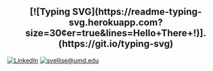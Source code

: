 <h2  align="center">
[![Typing SVG](https://readme-typing-svg.herokuapp.com?size=30&center=true&lines=Hello+There+!)].(https://git.io/typing-svg)

</h2>




[![LinkedIn](https://img.shields.io/static/v1?label=LinkedIn&message=%20&color=orange&logo=LinkedIn&style=flat-square&logoColor=white)](https://www.linkedin.com/in/sri-sai-charan-v-4627ba173/)
[![svellise@umd.edu](https://img.shields.io/static/v1?label=svellise@umd.edu&message=%20&color=red&logo=gmail&style=flat-square&logoColor=white)](mailto:svellise@umd.edu)

